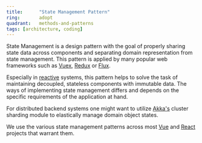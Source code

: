 ```yaml
---
title:      "State Management Pattern"
ring:       adopt
quadrant:   methods-and-patterns
tags: [architecture, coding]
---
```


State Management is a design pattern with the goal of properly sharing state data across components and separating domain representation from state management.
This pattern is applied by many popular web frameworks such as [Vuex](/languages-and-frameworks/vuex/), [Redux](/languages-and-frameworks/redux/) or [Flux](/methods-and-patterns/flux/).

Especially in [reactive](/methods-and-patterns/reactive-programming/) systems, this pattern helps to solve the task of maintaining decoupled, stateless components with immutable data.
The ways of implementing state management differs and depends on the specific requirements of the application at hand.

For distributed backend systems one might want to utilize [Akka's](/languages-and-frameworks/akka/) cluster sharding module to elastically manage domain object states.

We use the various state management patterns across most [Vue](/languages-and-frameworks/vue/) and [React](/languages-and-frameworks/react/) projects that warrant them.

